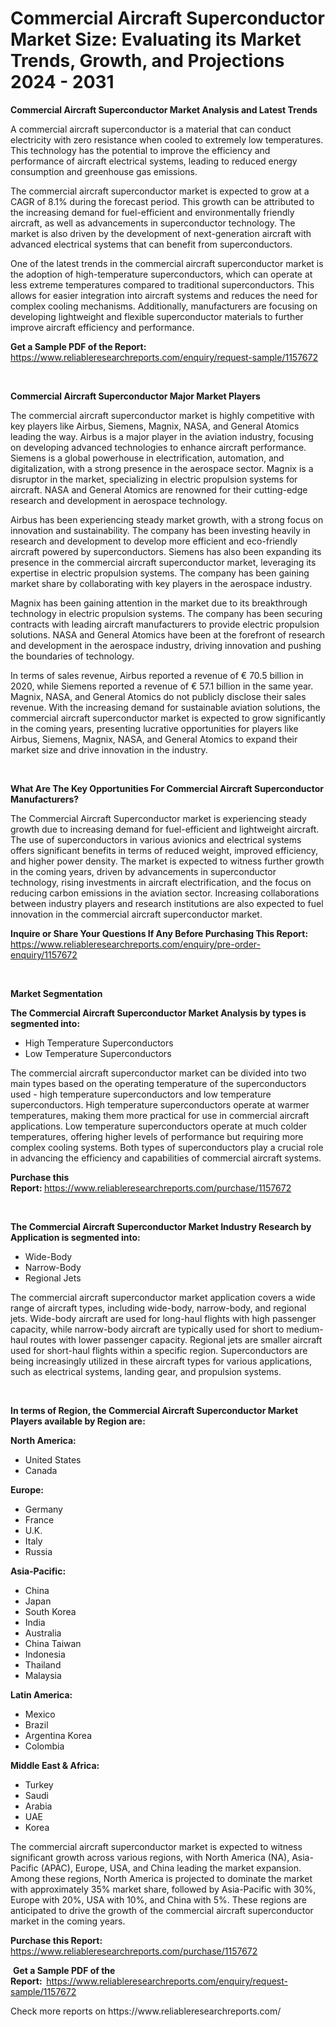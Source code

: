 <p><h1>Commercial Aircraft Superconductor Market Size: Evaluating its Market Trends, Growth, and Projections 2024 - 2031</h1></p><p><strong>Commercial Aircraft Superconductor Market Analysis and Latest Trends</strong></p>
<p><p>A commercial aircraft superconductor is a material that can conduct electricity with zero resistance when cooled to extremely low temperatures. This technology has the potential to improve the efficiency and performance of aircraft electrical systems, leading to reduced energy consumption and greenhouse gas emissions.</p><p>The commercial aircraft superconductor market is expected to grow at a CAGR of 8.1% during the forecast period. This growth can be attributed to the increasing demand for fuel-efficient and environmentally friendly aircraft, as well as advancements in superconductor technology. The market is also driven by the development of next-generation aircraft with advanced electrical systems that can benefit from superconductors.</p><p>One of the latest trends in the commercial aircraft superconductor market is the adoption of high-temperature superconductors, which can operate at less extreme temperatures compared to traditional superconductors. This allows for easier integration into aircraft systems and reduces the need for complex cooling mechanisms. Additionally, manufacturers are focusing on developing lightweight and flexible superconductor materials to further improve aircraft efficiency and performance.</p></p>
<p><strong>Get a Sample PDF of the Report:&nbsp;</strong> <a href="https://www.reliableresearchreports.com/enquiry/request-sample/1157672">https://www.reliableresearchreports.com/enquiry/request-sample/1157672</a></p>
<p>&nbsp;</p>
<p><strong>Commercial Aircraft Superconductor Major Market Players</strong></p>
<p><p>The commercial aircraft superconductor market is highly competitive with key players like Airbus, Siemens, Magnix, NASA, and General Atomics leading the way. Airbus is a major player in the aviation industry, focusing on developing advanced technologies to enhance aircraft performance. Siemens is a global powerhouse in electrification, automation, and digitalization, with a strong presence in the aerospace sector. Magnix is a disruptor in the market, specializing in electric propulsion systems for aircraft. NASA and General Atomics are renowned for their cutting-edge research and development in aerospace technology.</p><p>Airbus has been experiencing steady market growth, with a strong focus on innovation and sustainability. The company has been investing heavily in research and development to develop more efficient and eco-friendly aircraft powered by superconductors. Siemens has also been expanding its presence in the commercial aircraft superconductor market, leveraging its expertise in electric propulsion systems. The company has been gaining market share by collaborating with key players in the aerospace industry.</p><p>Magnix has been gaining attention in the market due to its breakthrough technology in electric propulsion systems. The company has been securing contracts with leading aircraft manufacturers to provide electric propulsion solutions. NASA and General Atomics have been at the forefront of research and development in the aerospace industry, driving innovation and pushing the boundaries of technology.</p><p>In terms of sales revenue, Airbus reported a revenue of € 70.5 billion in 2020, while Siemens reported a revenue of € 57.1 billion in the same year. Magnix, NASA, and General Atomics do not publicly disclose their sales revenue. With the increasing demand for sustainable aviation solutions, the commercial aircraft superconductor market is expected to grow significantly in the coming years, presenting lucrative opportunities for players like Airbus, Siemens, Magnix, NASA, and General Atomics to expand their market size and drive innovation in the industry.</p></p>
<p>&nbsp;</p>
<p><strong>What Are The Key Opportunities For Commercial Aircraft Superconductor Manufacturers?</strong></p>
<p><p>The Commercial Aircraft Superconductor market is experiencing steady growth due to increasing demand for fuel-efficient and lightweight aircraft. The use of superconductors in various avionics and electrical systems offers significant benefits in terms of reduced weight, improved efficiency, and higher power density. The market is expected to witness further growth in the coming years, driven by advancements in superconductor technology, rising investments in aircraft electrification, and the focus on reducing carbon emissions in the aviation sector. Increasing collaborations between industry players and research institutions are also expected to fuel innovation in the commercial aircraft superconductor market.</p></p>
<p><strong>Inquire or Share Your Questions If Any Before Purchasing This Report:</strong> <a href="https://www.reliableresearchreports.com/enquiry/pre-order-enquiry/1157672">https://www.reliableresearchreports.com/enquiry/pre-order-enquiry/1157672</a></p>
<p>&nbsp;</p>
<p><strong>Market Segmentation</strong></p>
<p><strong>The Commercial Aircraft Superconductor Market Analysis by types is segmented into:</strong></p>
<p><ul><li>High Temperature Superconductors</li><li>Low Temperature Superconductors</li></ul></p>
<p><p>The commercial aircraft superconductor market can be divided into two main types based on the operating temperature of the superconductors used - high temperature superconductors and low temperature superconductors. High temperature superconductors operate at warmer temperatures, making them more practical for use in commercial aircraft applications. Low temperature superconductors operate at much colder temperatures, offering higher levels of performance but requiring more complex cooling systems. Both types of superconductors play a crucial role in advancing the efficiency and capabilities of commercial aircraft systems.</p></p>
<p><strong>Purchase this Report:&nbsp;</strong><a href="https://www.reliableresearchreports.com/purchase/1157672">https://www.reliableresearchreports.com/purchase/1157672</a></p>
<p>&nbsp;</p>
<p><strong>The Commercial Aircraft Superconductor Market Industry Research by Application is segmented into:</strong></p>
<p><ul><li>Wide-Body</li><li>Narrow-Body</li><li>Regional Jets</li></ul></p>
<p><p>The commercial aircraft superconductor market application covers a wide range of aircraft types, including wide-body, narrow-body, and regional jets. Wide-body aircraft are used for long-haul flights with high passenger capacity, while narrow-body aircraft are typically used for short to medium-haul routes with lower passenger capacity. Regional jets are smaller aircraft used for short-haul flights within a specific region. Superconductors are being increasingly utilized in these aircraft types for various applications, such as electrical systems, landing gear, and propulsion systems.</p></p>
<p>&nbsp;</p>
<p><strong>In terms of Region, the Commercial Aircraft Superconductor Market Players available by Region are:</strong></p>
<p>
    <p> <strong> North America: </strong>
        <ul>
            <li>United States</li>
            <li>Canada</li>
        </ul>
        </p> 
    <p> <strong> Europe: </strong>
        <ul>
            <li>Germany</li>
            <li>France</li>
            <li>U.K.</li>
            <li>Italy</li>
            <li>Russia</li>
        </ul>
        </p> 
    <p> <strong> Asia-Pacific: </strong>
        <ul>
            <li>China</li>
            <li>Japan</li>
            <li>South Korea</li>
            <li>India</li>
            <li>Australia</li>
            <li>China Taiwan</li>
            <li>Indonesia</li>
            <li>Thailand</li>
            <li>Malaysia</li>
        </ul>
        </p> 
    <p> <strong> Latin America: </strong>
        <ul>
            <li>Mexico</li>
            <li>Brazil</li>
            <li>Argentina Korea</li>
            <li>Colombia</li>
        </ul>
        </p> 
    <p> <strong> Middle East & Africa: </strong>
        <ul>
            <li>Turkey</li>
            <li>Saudi</li>
            <li>Arabia</li>
            <li>UAE</li>
            <li>Korea</li>
        </ul>
    </p>
    </p>
<p><p>The commercial aircraft superconductor market is expected to witness significant growth across various regions, with North America (NA), Asia-Pacific (APAC), Europe, USA, and China leading the market expansion. Among these regions, North America is projected to dominate the market with approximately 35% market share, followed by Asia-Pacific with 30%, Europe with 20%, USA with 10%, and China with 5%. These regions are anticipated to drive the growth of the commercial aircraft superconductor market in the coming years.</p></p>
<p><strong>Purchase this Report: </strong><a href="https://www.reliableresearchreports.com/purchase/1157672">https://www.reliableresearchreports.com/purchase/1157672</a></p>
<p>&nbsp;<strong>Get a Sample PDF of the Report:&nbsp;&nbsp;</strong><a href="https://www.reliableresearchreports.com/enquiry/request-sample/1157672">https://www.reliableresearchreports.com/enquiry/request-sample/1157672</a></p>
<p><strong></strong></p>
<p>Check more reports on https://www.reliableresearchreports.com/</p>